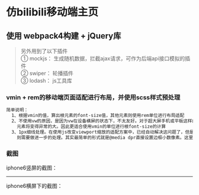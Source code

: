 # 仿bilibili移动端主页
## 使用 webpack4构建 + jQuery库

> 另外用到了以下插件<br>
> ① mockjs： 生成随机数据，拦截ajax请求，可作为后端api接口模拟的插件<Br>
> ② swiper： 轮播插件<Br>
> ③ lodash： js工具库

### vmin + rem的移动端页面适配进行布局，并使用scss样式预处理
``` bash
简单说明：
  1、根据vmin的值，算出根元素的font-size值，其他元素则使用rem单位进行布局适配
  2、不使用vw的原因，是因为vw在设备横屏的状态下，不太友好。对于超大屏手机或平板这样的移动设备来说，横屏下，
    元素将变得异常的大。因此更适合使用vmin的单位进行根font-size的计算
  3、1px细线处理。在使用js改变viewport缩放的适配方案中，已经自动解决这问题了，但是在 vmin + rem 的形式，
    则需要做进一步的处理。其实最简单的形式就是@media dpr直接设置边框小数像素。这里目前是使用 伪类 + transform 的方案进行解决
```
### 截图
iphone6竖屏的截图：<Br>

<hr />
iphone6横屏下的截图：<Br>


